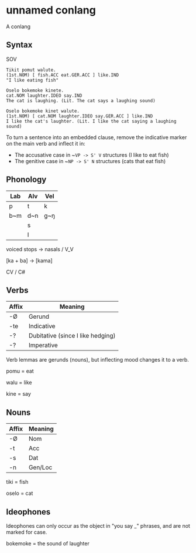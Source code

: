 # unnamed conlang

A conlang

## Syntax

SOV

```
Tikit pomut walute.
(1st.NOM) [ fish.ACC eat.GER.ACC ] like.IND
"I like eating fish"
```

```
Oselo bokemoke kinete.
cat.NOM laughter.IDEO say.IND
The cat is laughing. (Lit. The cat says a laughing sound)

Oselo bokemoke kinet walute.
(1st.NOM) [ cat.NOM laughter.IDEO say.GER.ACC ] like.IND
I like the cat's laughter. (Lit. I like the cat saying a laughing sound)
```

To turn a sentence into an embedded clause, remove the indicative marker on the main verb and inflect it in:
- The accusative case in ~`VP -> S' V` structures (I like to eat fish)
- The genitive case in ~`NP -> S' N` structures (cats that eat fish)

## Phonology

| Lab | Alv | Vel |
|---|---|---|
| p | t | k |
| b\~m | d\~n | g\~ŋ |
|| s ||
|| l ||

voiced stops -> nasals / V_V

\[ka + ba] -> \[kama]

CV / C#

## Verbs
| Affix | Meaning |
|-|-|
| -Ø | Gerund |
| -te | Indicative |
| -? | Dubitative (since I like hedging) |
| -? | Imperative |

Verb lemmas are gerunds (nouns), but inflecting mood changes it to a verb.

pomu = eat

walu = like

kine = say

## Nouns

| Affix | Meaning |
|-|-|
| -Ø | Nom |
| -t | Acc |
| -s | Dat |
| -n | Gen/Loc |

tiki = fish

oselo = cat

## Ideophones

Ideophones can only occur as the object in "you say _" phrases, and are not marked for case.

bokemoke = the sound of laughter
